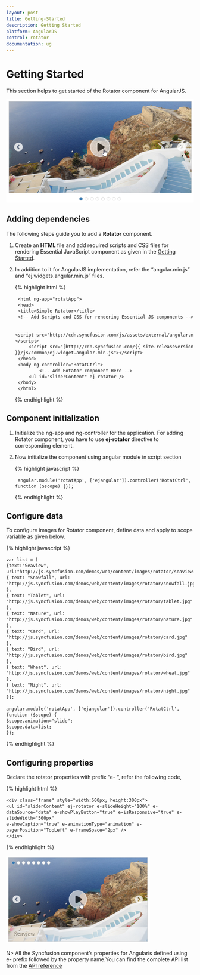 ```yaml
---
layout: post
title: Getting-Started
description: Getting Started
platform: AngularJS
control: rotator
documentation: ug
---
```


# Getting Started

This section helps to get started of the Rotator component for AngularJS. 

![](getting-started-images\getting-started1.png)

## Adding dependencies

The following steps guide you to add a **Rotator** component.

1. Create an **HTML** file and add required scripts and CSS files for rendering Essential JavaScript component as given in the [Getting Started](https://help.syncfusion.com/js/angularjs).

2. In addition to it for AngularJS implementation, refer the “angular.min.js” and “ej.widgets.angular.min.js” files.

    {% highlight html %}

        <html ng-app="rotatApp">
        <head>
        <title>Simple Rotator</title>
        <!-- Add Scripts and CSS for rendering Essential JS components --> 

            <script src="http://cdn.syncfusion.com/js/assets/external/angular.min.js"></script>
            <script src="[http://cdn.syncfusion.com/{{ site.releaseversion }}/js/common/ej.widget.angular.min.js"></script>
        </head>
        <body ng-controller="RotatCtrl">
                <!-- Add Rotator component Here -->
            <ul id="sliderContent" ej-rotator />
        </body>
        </html>

    {% endhighlight %}

## Component initialization

1. Initialize the ng-app and ng-controller for the application. For adding Rotator component, you have to use **ej-rotator** directive to corresponding element.

2. Now initialize the component using angular module in script section

    {% highlight javascript %}

        angular.module('rotatApp', ['ejangular']).controller('RotatCtrl', function ($scope) {});

    {% endhighlight %}


## Configure data

To configure images for Rotator component, define data and apply to scope variable as given below.

{% highlight javascript %}

    var list = [
    {text:"Seaview", url:"http://js.syncfusion.com/demos/web/content/images/rotator/seaview.jpg"},
    { text: "Snowfall", url: "http://js.syncfusion.com/demos/web/content/images/rotator/snowfall.jpg" },
    { text: "Tablet", url: "http://js.syncfusion.com/demos/web/content/images/rotator/tablet.jpg" },
    { text: "Nature", url: "http://js.syncfusion.com/demos/web/content/images/rotator/nature.jpg" },
    { text: "Card", url: "http://js.syncfusion.com/demos/web/content/images/rotator/card.jpg" },
    { text: "Bird", url: "http://js.syncfusion.com/demos/web/content/images/rotator/bird.jpg" },
    { text: "Wheat", url: "http://js.syncfusion.com/demos/web/content/images/rotator/wheat.jpg" },
    { text: "Night", url: "http://js.syncfusion.com/demos/web/content/images/rotator/night.jpg" }];

    angular.module('rotatApp', ['ejangular']).controller('RotatCtrl', function ($scope) {
    $scope.animation="slide";
    $scope.data=list;
    });

{% endhighlight %}

## Configuring properties

Declare the rotator properties with prefix “e- “, refer the following code,

{% highlight html %}

    <div class="frame" style="width:600px; height:300px">
    <ul id="sliderContent" ej-rotator e-slideHeight="100%" e-dataSource="data" e-showPlayButton="true" e-isResponsive="true" e-slideWidth="500px"
    e-showCaption="true" e-animationType="animation" e-pagerPosition="TopLeft" e-frameSpace="2px" />
    </div>

{% endhighlight %}



![](getting-started-images\configuring-properties_img1.png)



N> All the Syncfusion component’s properties for Angularis defined using e- prefix followed by the property name.You can find the complete API list from the [API reference](https://help.syncfusion.com/js/api/ejrotator)


